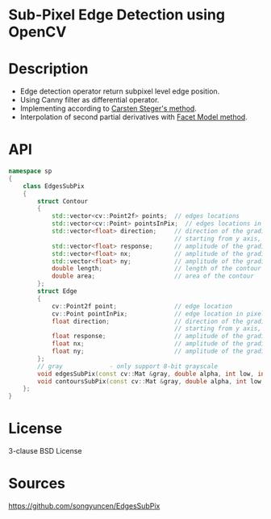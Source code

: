 Sub-Pixel Edge Detection using OpenCV 
===

# Description

- Edge detection operator return subpixel level edge position.
- Using Canny filter as differential operator.
- Implementing according to [Carsten Steger's method][1].
- Interpolation of second partial derivatives with [Facet Model method][2].

# API

```cpp
namespace sp
{
	class EdgesSubPix
	{
		struct Contour
		{
			std::vector<cv::Point2f> points;  // edges locations
			std::vector<cv::Point> pointsInPix;  // edges locations in pixels
			std::vector<float> direction;     // direction of the gradients in contour edges points, 
											  // starting from y axis, counter-clockwise,
			std::vector<float> response;      // amplitude of the gradient in edges point,
			std::vector<float> nx;			  // amplitude of the gradient in x direction,
			std::vector<float> ny;			  // amplitude of the gradient in y direction
			double length;					  // length of the contour
			double area;					  // area of the contour
		};
		struct Edge
		{
			cv::Point2f point;				  // edge location
			cv::Point pointInPix;			  // edge location in pixel
			float direction;				  // direction of the gradients in edge point, 
											  // starting from y axis, counter-clockwise,
			float response;					  // amplitude of the gradient in edge point,
			float nx;						  // amplitude of the gradient in x direction,
			float ny;						  // amplitude of the gradient in y direction
		};
		// gray             - only support 8-bit grayscale
		void edgesSubPix(const cv::Mat &gray, double alpha, int low, int high, const cv::Mat& mask, std::vector<Edge>& edgesInPixels, std::vector<Edge>& edgesInSubPixel, cv::Mat& edges);
		void contoursSubPix(const cv::Mat &gray, double alpha, int low, int high, const cv::Mat& mask, std::vector<Edge>& edgesInPixel, std::vector<Contour> &contoursInPixel,	std::vector<Contour> &contoursInSubPixel, int mode, cv::Mat& egdes);
	};
}
```

# License

3-clause BSD License

[1]:http://iuks.informatik.tu-muenchen.de/_media/members/steger/publications/1996/fgbv-96-03-steger.pdf
[2]:http://haralick.org/journals/topographic_primal_sketch.pdf
[3]:http://www2.thu.edu.tw/~emtools/OF/OF%20paper/Fast%20optical%20flow%20using%203D%20shortest%20path%20techniques.pdf

# Sources
https://github.com/songyuncen/EdgesSubPix